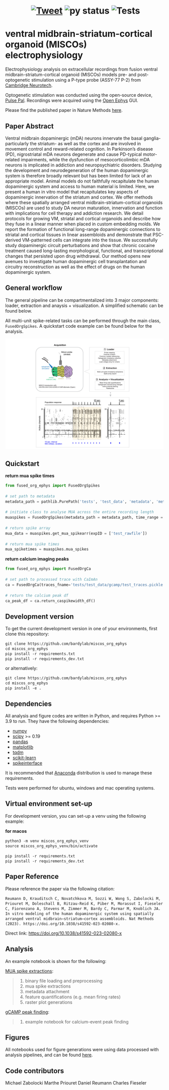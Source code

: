 # <center> &nbsp;[![Tweet](https://img.shields.io/twitter/url/http/shields.io.svg?style=social)](https://twitter.com/Knoblich_lab) ![py status](https://img.shields.io/badge/python3.9+-supported-green.svg) ![Tests](https://github.com/bardylab/miscos_org_ephys/actions/workflows/tests.yml/badge.svg) </center>


ventral midbrain-striatum-cortical organoid (MISCOs) electrophysiology
=======================================================================

Electrophysiology analysis on extracellular recordings from fusion ventral midbrain-striatum-cortical organoid (MISCOs) models pre- and post-optogenetic stimulation using a P-type probe (ASSY-77 P-2) from [Cambridge Neurotech](https://www.cambridgeneurotech.com/pixel-probes?utm_term=neuropixel&utm_campaign=NeuroPixels+2.0&utm_source=adwords&utm_medium=ppc&hsa_acc=8365614329&hsa_cam=11517081519&hsa_grp=111763579585&hsa_ad=593533641495&hsa_src=g&hsa_tgt=kwd-1001198336097&hsa_kw=neuropixel&hsa_mt=b&hsa_net=adwords&hsa_ver=3&gclid=CjwKCAiAp7GcBhA0EiwA9U0mtiRtHxqX5PDwZKCQ_4nKyEPJwtORKUvls1jFSwhswCVuVjR-oIVdnBoCDnQQAvD_BwE).

Optogenetic stimulation was conducted using the open-source device, [Pulse Pal](https://open-ephys.org/pulsepal). Recordings were acquired using the [Open Ephys](https://open-ephys.org/) GUI. 

Please find the published paper in Nature Methods [here](https://www.nature.com/articles/s41592-023-02080-x#article-info).

Paper Abstract 
--------

Ventral midbrain dopaminergic (mDA) neurons innervate the basal ganglia- particularly the striatum- as well as the cortex and are involved in movement control and reward-related cognition. In Parkinson’s disease (PD), nigrostriatal mDA neurons degenerate and cause PD-typical motor-related impairments, while the dysfunction of mesocorticolimbic mDA neurons is implicated in addiction and neuropsychiatric disorders. Studying the development and neurodegeneration of the human dopaminergic system is therefore broadly relevant but has been limited for lack of an appropriate model. Animal models do not faithfully recapitulate the human dopaminergic system and access to human material is limited. Here, we present a human in vitro model that recapitulates key aspects of dopaminergic innervation of the striatum and cortex. We offer methods where these spatially arranged ventral midbrain-striatum-cortical organoids (MISCOs) are used to study DA neuron maturation, innervation and function with implications for cell therapy and addiction research. We detail protocols for growing VM, striatal and cortical organoids and describe how they fuse in a linear manner when placed in custom embedding molds. We report the formation of functional long-range dopaminergic connections to striatal and cortical tissues in linear assembloids and demonstrate that PSC-derived VM-patterned cells can integrate into the tissue. We successfully study dopaminergic circuit perturbations and show that chronic cocaine treatment caused long-lasting morphological, functional, and transcriptional changes that persisted upon drug withdrawal. Our method opens new avenues to investigate human dopaminergic cell transplantation and circuitry reconstruction as well as the effect of drugs on the human dopaminergic system. 

General workflow
--------
The general pipeline can be compartmentalized into 3 major components: loader, extraction and anaysis + visualization. A simplified schematic can be found below. 

All multi-unit spike-related tasks can be performed through the main class, ```FusedOrgSpikes```. A quickstart code example can be found below for the analysis. 

![alt text](images/ephys_workflow.jpg)

Quickstart
-------- 

**return mua spike times**
```python
from fused_org_ephys import FusedOrgSpikes

# set path to metadata
metadata_path = pathlib.PurePath('tests', 'test_data', 'metadata', 'metadata_test.xlsx')

# initiate class to analyse MUA across the entire recording length
muaspikes = FusedOrgSpikes(metadata_path = metadata_path, time_range = [0, None])

# return spike array 
mua_data = muaspikes.get_mua_spikearr(expID = ['test_rawfile']) 

# return mua spike times 
mua_spiketimes = muaspikes.mua_spikes
```

**return calcium imaging peaks**
```python
from fused_org_ephys import FusedOrgCa

# set path to processed trace with CaImAn
ca = FusedOrgCa(traces_fname='tests/test_data/gcamp/test_traces.pickle')

# return the calcium peak df
ca_peak_df = ca.return_caspikewidth_df()
```

Development version
--------

To get the current development version in one of your environments, first clone this repository:

```
git clone https://github.com/bardylab/miscos_org_ephys
cd miscos_org_ephys
pip install -r requirements.txt
pip install -r requirements_dev.txt
```

or alternatively: 

```
git clone https://github.com/bardylab/miscos_org_ephys
cd miscos_org_ephys
pip install -e .
```

Dependencies
--------

All analysis and figure codes are written in Python, and requires Python >= 3.9 to run. 
They have the following dependencies: 

- [numpy](https://github.com/numpy/numpy)
- [scipy](https://github.com/scipy/scipy) >= 0.19
- [pandas](https://github.com/pandas-dev/pandas)
- [matplotlib](https://github.com/matplotlib/matplotlib)
- [tqdm](https://github.com/tqdm/tqdm)
- [scikit-learn](https://github.com/scikit-learn/scikit-learn)
- [spikeinterface](https://github.com/SpikeInterface/spikeinterface)

It is recommended that [Anaconda](https://www.anaconda.com/distribution/) distribution is used to manage these requirements.

Tests were performed for ubuntu, windows and mac operating systems.

Virtual environment set-up
---------
For development version, you can set-up a venv using the following example:

**for macos**
```
python3 -m venv miscos_org_ephys_venv 
source miscos_org_ephys_venv/bin/activate

pip install -r requirements.txt
pip install -r requirements_dev.txt
```

Paper Reference
---------

Please reference the paper via the following citation:

```
Reumann D, Krauditsch C, Novatchkova M, Sozzi W, Wong S, Zabolocki M, Priouret M, Doleschall B, Ritzau-Reid K, Piber M, Morassut I, Fieseler C, Fiorenzano A, Stevens M, Zimmer M, Bardy C, Parmar M, Knoblich JA. In vitro modeling of the human dopaminergic system using spatially arranged ventral midbrain–striatum–cortex assembloids. Nat Methods (2023). https://doi.org/10.1038/s41592-023-02080-x. 
```

Direct link: https://doi.org/10.1038/s41592-023-02080-x

Analysis 
--------

An example notebook is shown for the following: 

[MUA spike extractions](https://github.com/bardylab/miscos_org_ephys/blob/main/analysis/mua_spikes/mua_spikes.ipynb): 
> 1. binary file loading and preprocessing
> 2. mua spike extractions
> 3. metadata attachment
> 4. feature quantifications (e.g. mean firing rates)
> 5. raster plot generations

[gCAMP peak finding](https://github.com/bardylab/miscos_org_ephys/blob/main/analysis/gcamp/gcamp_detect.ipynb): 
> 1. example notebook for calcium-event peak finding

Figures
--------
All notebooks used for figure generations were using data processed with analysis pipelines, and can be found [here](https://github.com/bardylab/miscos_org_ephys/blob/main/figures). 


Code contributors
-----------
Michael Zabolocki
Marthe Priouret 
Daniel Reumann
Charles Fieseler 

